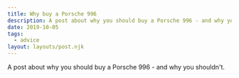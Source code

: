 ```yaml
---
title: Why buy a Porsche 996
description: A post about why you should buy a Porsche 996 - and why you shouldn't
date: 2019-10-05
tags:
  - advice
layout: layouts/post.njk
---
```


A post about why you should buy a Porsche 996 - and why you shouldn't.